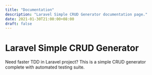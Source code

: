```yaml
---
title: "Documentation"
description: "Laravel Simple CRUD Generator documentation page."
date: 2021-01-30T21:00:00+08:00
draft: false
---
```


# Laravel Simple CRUD Generator

Need faster TDD in Laravel project? This is a simple CRUD generator complete with automated testing suite.